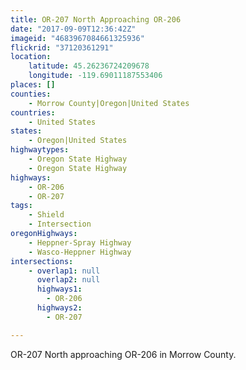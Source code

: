```yaml
---
title: OR-207 North Approaching OR-206
date: "2017-09-09T12:36:42Z"
imageid: "4683967084661325936"
flickrid: "37120361291"
location:
    latitude: 45.26236724209678
    longitude: -119.69011187553406
places: []
counties:
    - Morrow County|Oregon|United States
countries:
    - United States
states:
    - Oregon|United States
highwaytypes:
    - Oregon State Highway
    - Oregon State Highway
highways:
    - OR-206
    - OR-207
tags:
    - Shield
    - Intersection
oregonHighways:
    - Heppner-Spray Highway
    - Wasco-Heppner Highway
intersections:
    - overlap1: null
      overlap2: null
      highways1:
        - OR-206
      highways2:
        - OR-207

---
```

OR-207 North approaching OR-206 in Morrow County.